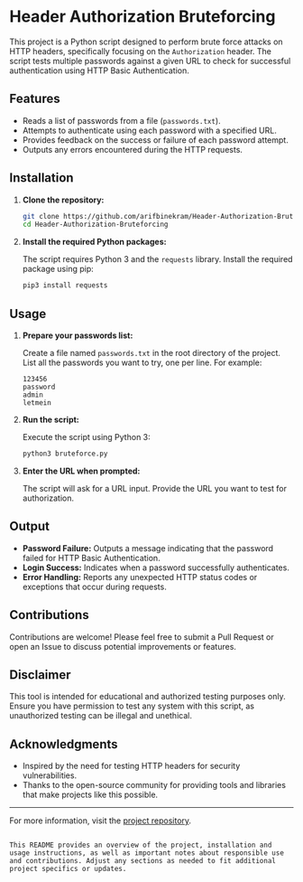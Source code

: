 # Header Authorization Bruteforcing

This project is a Python script designed to perform brute force attacks on HTTP headers, specifically focusing on the `Authorization` header. The script tests multiple passwords against a given URL to check for successful authentication using HTTP Basic Authentication.

## Features

- Reads a list of passwords from a file (`passwords.txt`).
- Attempts to authenticate using each password with a specified URL.
- Provides feedback on the success or failure of each password attempt.
- Outputs any errors encountered during the HTTP requests.

## Installation

1. **Clone the repository:**

   ```bash
   git clone https://github.com/arifbinekram/Header-Authorization-Bruteforcing.git
   cd Header-Authorization-Bruteforcing
   ```

2. **Install the required Python packages:**

   The script requires Python 3 and the `requests` library. Install the required package using pip:

   ```bash
   pip3 install requests
   ```

## Usage

1. **Prepare your passwords list:**

   Create a file named `passwords.txt` in the root directory of the project. List all the passwords you want to try, one per line. For example:

   ```
   123456
   password
   admin
   letmein
   ```

2. **Run the script:**

   Execute the script using Python 3:

   ```bash
   python3 bruteforce.py
   ```

3. **Enter the URL when prompted:**

   The script will ask for a URL input. Provide the URL you want to test for authorization.

## Output

- **Password Failure:** Outputs a message indicating that the password failed for HTTP Basic Authentication.
- **Login Success:** Indicates when a password successfully authenticates.
- **Error Handling:** Reports any unexpected HTTP status codes or exceptions that occur during requests.


## Contributions

Contributions are welcome! Please feel free to submit a Pull Request or open an Issue to discuss potential improvements or features.

## Disclaimer

This tool is intended for educational and authorized testing purposes only. Ensure you have permission to test any system with this script, as unauthorized testing can be illegal and unethical.

## Acknowledgments

- Inspired by the need for testing HTTP headers for security vulnerabilities.
- Thanks to the open-source community for providing tools and libraries that make projects like this possible.

---

For more information, visit the [project repository](https://github.com/arifbinekram/Header-Authorization-Bruteforcing).
```

This README provides an overview of the project, installation and usage instructions, as well as important notes about responsible use and contributions. Adjust any sections as needed to fit additional project specifics or updates.

